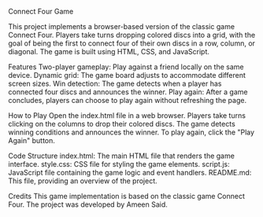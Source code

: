 Connect Four Game

This project implements a browser-based version of the classic game Connect Four. Players take turns dropping colored discs into a grid, with the goal of being the first to connect four of their own discs in a row, column, or diagonal. The game is built using HTML, CSS, and JavaScript.

Features
Two-player gameplay: Play against a friend locally on the same device.
Dynamic grid: The game board adjusts to accommodate different screen sizes.
Win detection: The game detects when a player has connected four discs and announces the winner.
Play again: After a game concludes, players can choose to play again without refreshing the page.


How to Play
Open the index.html file in a web browser.
Players take turns clicking on the columns to drop their colored discs.
The game detects winning conditions and announces the winner.
To play again, click the "Play Again" button.


Code Structure
index.html: The main HTML file that renders the game interface.
style.css: CSS file for styling the game elements.
script.js: JavaScript file containing the game logic and event handlers.
README.md: This file, providing an overview of the project.


Credits
This game implementation is based on the classic game Connect Four.
The project was developed by Ameen Said.
